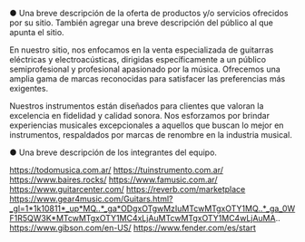 ● Una breve descripción de la oferta de productos y/o servicios ofrecidos por su
sitio. También agregar una breve descripción del público al que apunta el sitio.

En nuestro sitio, nos enfocamos en la venta especializada de guitarras eléctricas y electroacústicas, dirigidas específicamente a un público semiprofesional y profesional apasionado por la música. Ofrecemos una amplia gama de marcas reconocidas para satisfacer las preferencias más exigentes.

Nuestros instrumentos están diseñados para clientes que valoran la excelencia en fidelidad y calidad sonora. Nos esforzamos por brindar experiencias musicales excepcionales a aquellos que buscan lo mejor en instrumentos, respaldados por marcas de renombre en la industria musical.


● Una breve descripción de los integrantes del equipo.







https://todomusica.com.ar/
https://tuinstrumento.com.ar/
https://www.baires.rocks/
https://www.famusic.com.ar/
https://www.guitarcenter.com/
https://reverb.com/marketplace
https://www.gear4music.com/Guitars.html?_gl=1*1k10811*_up*MQ..*_ga*ODgxOTgwMzIuMTcwMTgxOTY1MQ..*_ga_0WF1R5QW3K*MTcwMTgxOTY1MC4xLjAuMTcwMTgxOTY1MC4wLjAuMA..
https://www.gibson.com/en-US/
https://www.fender.com/es/start